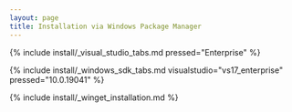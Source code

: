 ```yaml
---
layout: page
title: Installation via Windows Package Manager
---
```


{% include install/_visual_studio_tabs.md pressed="Enterprise"
%}

{% include install/_windows_sdk_tabs.md visualstudio="vs17_enterprise" pressed="10.0.19041" %}

{% include install/_winget_installation.md %}
